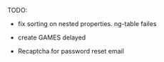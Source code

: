 TODO: 
* fix sorting on nested properties. ng-table failes



* create GAMES delayed
* Recaptcha for password reset email



